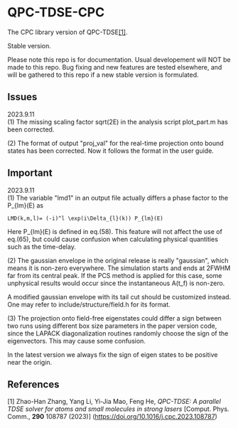 # QPC-TDSE-CPC
The CPC library version of QPC-TDSE[[1]](https://doi.org/10.1016/j.cpc.2023.108787). 

Stable version. 

Please note this repo is for documentation. Usual developement will NOT be made to this repo. Bug fixing and new features are tested elsewhere, and will be gathered to this repo if a new stable version is formulated.


## Issues
2023.9.11<br>
(1) The missing scaling factor sqrt(2E) in the analysis script plot_part.m has been corrected. 

(2) The format of output "proj_val" for the real-time projection onto bound states has been corrected. Now it follows the format in the user guide.

## Important
2023.9.11<br>
(1) The variable "lmd1" in an output file actually differs a phase factor to the P_{lm}(E) as

    LMD(k,m,l)= (-i)^l \exp(i\Delta_{l}(k)) P_{lm}(E)

Here P_{lm}(E) is defined in eq.(58). This feature will not affect the use of eq.(65), but could cause confusion when calculating physical quantities such as the time-delay.

(2) The gaussian envelope in the original release is really "gaussian", which means it is non-zero everywhere. The simulation starts and ends at 2FWHM far from its central peak. If the PCS method is applied for this case, some unphysical results would occur since the instantaneous A(t_f) is non-zero. 

A modified gaussian envelope with its tail cut should be customized instead. One may refer to include/structure/field.h for its format.

(3) The projection onto field-free eigenstates could differ a sign between two runs using different box size parameters in the paper version code, since the LAPACK diagonalization routines randomly choose the sign of the eigenvectors. This may cause some confusion.

In the latest version we always fix the sign of eigen states to be positive near the origin.

## References
[1] Zhao-Han Zhang, Yang Li, Yi-Jia Mao, Feng He,
*QPC-TDSE: A parallel TDSE solver for atoms and small molecules in strong lasers*
[Comput. Phys. Comm., **290** 108787 (2023)]
(https://doi.org/10.1016/j.cpc.2023.108787)
